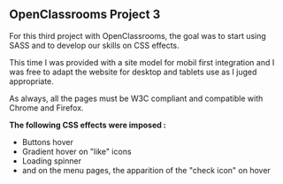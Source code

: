 ## OpenClassrooms Project 3

For this third project with OpenClassrooms, the goal was to start using SASS and to develop our skills on CSS effects.

This time I was provided with a site model for mobil first integration and I was free to adapt the website for desktop and tablets use as I juged appropriate.

As always, all the pages must be W3C compliant and compatible with Chrome and Firefox.

**The following CSS effects were imposed :**

 - Buttons hover
 - Gradient hover on "like" icons
 - Loading spinner
 - and on the menu pages, the apparition of the "check icon" on hover
